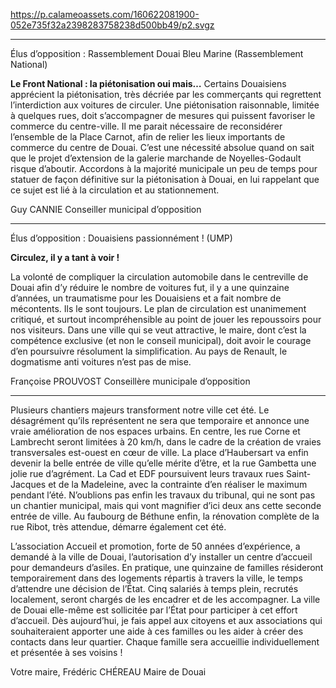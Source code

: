 https://p.calameoassets.com/160622081900-052e735f32a2398283758238d500bb49/p2.svgz

---

Élus d’opposition : Rassemblement Douai Bleu Marine (Rassemblement National)

**Le Front National : la piétonisation oui mais…**
Certains Douaisiens apprécient la piétonisation, très décriée par les commerçants qui regrettent l’interdiction aux voitures de circuler.
Une piétonisation raisonnable, limitée à quelques rues, doit s’accompagner de mesures qui puissent favoriser le commerce du centre-ville. Il me parait nécessaire de reconsidérer l’ensemble de la Place Carnot, afin de relier les lieux importants de commerce du centre de Douai. C’est une nécessité absolue quand on sait que le projet d’extension de la galerie marchande de Noyelles-Godault risque d’aboutir.
Accordons à la majorité municipale un peu de temps pour statuer de façon définitive sur la piétonisation à Douai, en lui rappelant que ce sujet est lié à la circulation et au stationnement.

Guy CANNIE
Conseiller municipal d’opposition

---

Élus d’opposition : Douaisiens passionnément ! (UMP)


**Circulez, il y a tant à voir !**

La volonté de compliquer la circulation automobile dans le centreville de Douai afin d’y réduire le nombre de voitures fut, il y a une quinzaine d’années, un traumatisme pour les Douaisiens et a fait nombre de mécontents. Ils le sont toujours. Le plan de circulation est unanimement critiqué, et surtout incompréhensible au point de jouer les repoussoirs pour nos visiteurs. Dans une ville qui se veut attractive, le maire, dont c’est la compétence exclusive (et non le conseil municipal), doit avoir le courage d’en poursuivre résolument la simplification. Au pays de Renault, le dogmatisme anti voitures n’est pas de mise.

Françoise PROUVOST
Conseillère municipale d’opposition

---

Plusieurs chantiers majeurs transforment notre ville cet été. Le désagrément qu’ils représentent ne sera que temporaire et annonce une vraie amélioration de nos espaces urbains. En centre, les rue Corne et Lambrecht seront limitées à 20 km/h, dans le cadre de la création de vraies transversales est-ouest en cœur de ville. La place d’Haubersart va enfin devenir la belle entrée de ville qu’elle mérite d’être, et la rue Gambetta une jolie rue d’agrément. La Cad et EDF poursuivent leurs travaux rues Saint-Jacques et de la Madeleine, avec la contrainte d’en réaliser le maximum pendant l’été. N’oublions pas enfin les travaux du tribunal, qui ne sont pas un chantier municipal, mais qui vont magnifier d’ici deux ans cette seconde entrée de ville. Au faubourg de Béthune enfin, la rénovation complète de la rue Ribot, très attendue, démarre également cet été.

L’association Accueil et promotion, forte de 50 années d’expérience, a demandé à la ville de Douai, l’autorisation d’y installer un centre d’accueil pour demandeurs d’asiles. En pratique, une quinzaine de familles résideront temporairement dans des logements répartis à travers la ville, le temps d’attendre une décision de l’État. Cinq salariés à temps plein, recrutés localement, seront chargés de les encadrer et de les accompagner. La ville de Douai elle-même est sollicitée par l’État pour participer à cet effort d’accueil. Dès aujourd’hui, je fais appel aux citoyens et aux associations qui souhaiteraient apporter une aide à ces familles ou les aider à créer des contacts dans leur quartier. Chaque famille sera accueillie individuellement et présentée à ses voisins !

Votre maire,
Frédéric CHÉREAU
Maire de Douai

